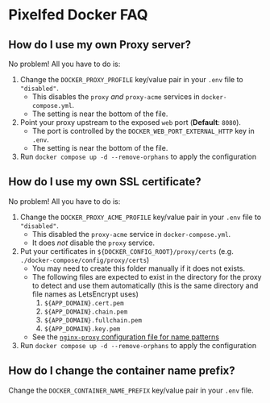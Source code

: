 # Pixelfed Docker FAQ

## How do I use my own Proxy server?

No problem! All you have to do is:

1. Change the `DOCKER_PROXY_PROFILE` key/value pair in your `.env` file to `"disabled"`.
    * This disables the `proxy` *and* `proxy-acme` services in `docker-compose.yml`.
    * The setting is near the bottom of the file.
1. Point your proxy upstream to the exposed `web` port (**Default**: `8080`).
    * The port is controlled by the `DOCKER_WEB_PORT_EXTERNAL_HTTP` key in `.env`.
    * The setting is near the bottom of the file.
1. Run `docker compose up -d --remove-orphans` to apply the configuration

## How do I use my own SSL certificate?

No problem! All you have to do is:

1. Change the `DOCKER_PROXY_ACME_PROFILE` key/value pair in your `.env` file to `"disabled"`.
    * This disabled the `proxy-acme` service in `docker-compose.yml`.
    * It does *not* disable the `proxy` service.
1. Put your certificates in `${DOCKER_CONFIG_ROOT}/proxy/certs` (e.g. `./docker-compose/config/proxy/certs`)
    * You may need to create this folder manually if it does not exists.
    * The following files are expected to exist in the directory for the proxy to detect and use them automatically (this is the same directory and file names as LetsEncrypt uses)
        1. `${APP_DOMAIN}.cert.pem`
        1. `${APP_DOMAIN}.chain.pem`
        1. `${APP_DOMAIN}.fullchain.pem`
        1. `${APP_DOMAIN}.key.pem`
    * See the [`nginx-proxy` configuration file for name patterns](https://github.com/nginx-proxy/nginx-proxy/blob/main/nginx.tmpl#L659-L670)
1. Run `docker compose up -d --remove-orphans` to apply the configuration

## How do I change the container name prefix?

Change the `DOCKER_CONTAINER_NAME_PREFIX` key/value pair in your `.env` file.
